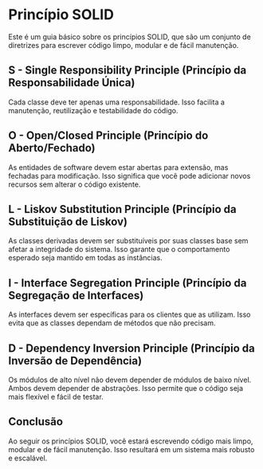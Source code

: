 # Princípio SOLID

Este é um guia básico sobre os princípios SOLID, que são um conjunto de diretrizes para escrever código limpo, modular e de fácil manutenção.

## S - Single Responsibility Principle (Princípio da Responsabilidade Única)

Cada classe deve ter apenas uma responsabilidade. Isso facilita a manutenção, reutilização e testabilidade do código.

## O - Open/Closed Principle (Princípio do Aberto/Fechado)

As entidades de software devem estar abertas para extensão, mas fechadas para modificação. Isso significa que você pode adicionar novos recursos sem alterar o código existente.

## L - Liskov Substitution Principle (Princípio da Substituição de Liskov)

As classes derivadas devem ser substituíveis por suas classes base sem afetar a integridade do sistema. Isso garante que o comportamento esperado seja mantido em todas as instâncias.

## I - Interface Segregation Principle (Princípio da Segregação de Interfaces)

As interfaces devem ser específicas para os clientes que as utilizam. Isso evita que as classes dependam de métodos que não precisam.

## D - Dependency Inversion Principle (Princípio da Inversão de Dependência)

Os módulos de alto nível não devem depender de módulos de baixo nível. Ambos devem depender de abstrações. Isso permite que o código seja mais flexível e fácil de testar.

## Conclusão

Ao seguir os princípios SOLID, você estará escrevendo código mais limpo, modular e de fácil manutenção. Isso resultará em um sistema mais robusto e escalável.
